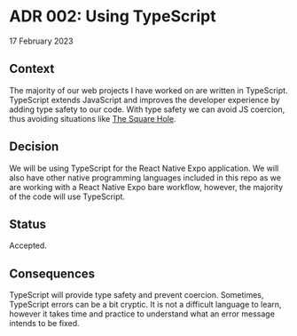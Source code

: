 # ADR 002: Using TypeScript

17 February 2023

## Context

The majority of our web projects I have worked on are written in TypeScript. TypeScript extends JavaScript and improves the developer experience by adding type safety to our code. With type safety we can avoid JS coercion, thus avoiding situations like [The Square Hole](https://www.youtube.com/watch?v=7haqnQvrYfI).

## Decision

We will be using TypeScript for the React Native Expo application.
We will also have other native programming languages included in this repo as we are working with a React Native Expo bare workflow, however, the majority of the code will use TypeScript.

## Status

Accepted.

## Consequences

TypeScript will provide type safety and prevent coercion. Sometimes, TypeScript errors can be a bit cryptic. It is not a difficult language to learn, however it takes time and practice to understand what an error message intends to be fixed.
